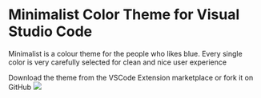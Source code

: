 # Minimalist Color Theme for Visual Studio Code
Minimalist is a colour theme for the people who likes blue. Every single color is very carefully selected for clean and nice user experience

Download the theme from the VSCode Extension marketplace or fork it on GitHub
<img src="https://programmerdeep.github.io/minimalist/Screenshot%202021-06-22%20001807.png">
